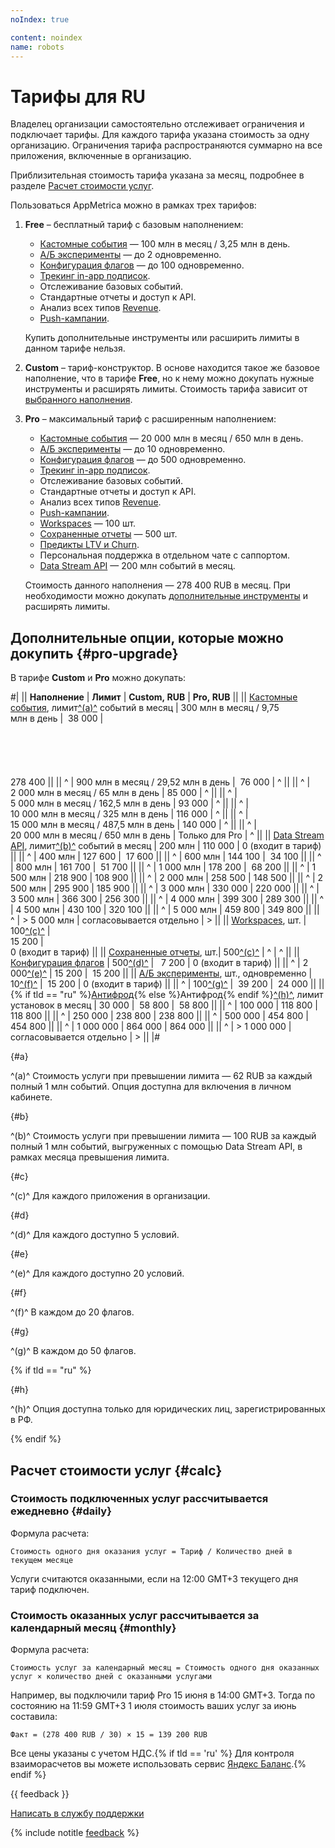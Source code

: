 ```yaml
---
noIndex: true

content: noindex
name: robots
---
```


# Тарифы для RU 

Владелец организации самостоятельно отслеживает ограничения и подключает тарифы. Для каждого тарифа указана стоимость за одну организацию. Ограничения тарифа распространяются суммарно на все приложения, включенные в организацию.

Приблизительная стоимость тарифа указана за месяц, подробнее в разделе [Расчет стоимости услуг](#calc).

Пользоваться AppMetrica можно в рамках трех тарифов:

1. **Free** – бесплатный тариф с базовым наполнением: 
    - [Кастомные события](../../data-collection/about-events.md) — 100 млн в месяц / 3,25 млн в день.
    - [А/Б эксперименты](../varioqub-app-about.md) — до 2 одновременно.
    - [Конфигурация флагов](../varioqub-app-about.md) — до 100 одновременно.
    - [Трекинг in-app подписок](../../data-collection/about-subscription.md).
    - Отслеживание базовых событий.
    - Стандартные отчеты и доступ к API.
    - Анализ всех типов [Revenue](../../mobile-reports/revenue-report.md).
    - [Push-кампании](../../push/index.md).

    Купить дополнительные инструменты или расширить лимиты в данном тарифе нельзя.

1. **Custom** – тариф-конструктор. В основе находится такое же базовое наполнение, что в тарифе **Free**, но к нему можно докупать нужные инструменты и расширять лимиты. Стоимость тарифа зависит от [выбранного наполнения](#pro-upgrade).

1. **Pro** – максимальный тариф с расширенным наполнением:

    - [Кастомные события](../../data-collection/about-events.md) — 20 000 млн в месяц / 650 млн в день.
    - [А/Б эксперименты](../varioqub-app-about.md) — до 10 одновременно.
    - [Конфигурация флагов](../varioqub-app-about.md) — до 500 одновременно.
    - [Трекинг in-app подписок](../../data-collection/about-subscription.md).
    - Отслеживание базовых событий.
    - Стандартные отчеты и доступ к API.
    - Анализ всех типов [Revenue](../../mobile-reports/revenue-report.md).
    - [Push-кампании](../../push/index.md).
    - [Workspaces](../../mobile-reports/workspaces.md) — 100 шт.
    - [Сохраненные отчеты](../../mobile-reports/save-reports.md) — 500 шт.
    - [Предикты LTV и Churn](https://appmetrica.yandex.ru/about/blog/ltv-churn-predictions/how-to-guide).
    - Персональная поддержка в отдельном чате с саппортом.
    - [Data Stream API](../../mobile-api/datastream/about.md) — 200 млн событий в месяц.

    Стоимость данного наполнения — 278 400 RUB в месяц. При необходимости можно докупать [дополнительные инструменты](#pro-upgrade) и расширять лимиты.

## Дополнительные опции, которые можно докупить {#pro-upgrade}

В тарифе **Сustom** и **Pro** можно докупать:

#|
|| **Наполнение** | **Лимит** | **Custom, RUB** | **Pro, RUB** ||
|| [Кастомные события](../../data-collection/about-events.md), лимит[^(a)^](#a) событий в месяц | 300 млн в месяц / 9,75 млн в день |  38 000 | <br/><br/><br/><br/><br/><br/> 278 400 ||
|| ^ | 900 млн в месяц / 29,52 млн в день  |  76 000 | ^ ||
|| ^ | 2 000 млн в месяц / 65 млн в день | 85 000 | ^ ||
|| ^ | 5 000 млн в месяц / 162,5 млн в день | 93 000 | ^ ||
|| ^ | 10 000 млн в месяц / 325 млн в день | 116 000 | ^ ||
|| ^ | 15 000 млн в месяц / 487,5 млн в день | 140 000 | ^ ||
|| ^ | 20 000 млн в месяц / 650 млн в день | Только для Pro | ^ ||
|| [Data Stream API](../../mobile-api/datastream/about.md), лимит[^(b)^](#a) событий в месяц | 200 млн  | 110 000 | 0 (входит в тариф) ||
|| ^ | 400 млн  | 127 600 |  17 600 ||
|| ^ | 600 млн  | 144 100 |  34 100 ||
|| ^ | 800 млн  | 161 700 |  51 700 ||
|| ^ | 1 000 млн  | 178 200 |  68 200 ||
|| ^ | 1 500 млн  | 218 900 | 108 900 ||
|| ^ | 2 000 млн  | 258 500 | 148 500 ||
|| ^ | 2 500 млн  | 295 900 | 185 900 ||
|| ^ | 3 000 млн  | 330 000 | 220 000 ||
|| ^ | 3 500 млн  | 366 300 | 256 300 ||
|| ^ | 4 000 млн  | 399 300 | 289 300 ||
|| ^ | 4 500 млн  | 430 100 | 320 100 ||
|| ^ | 5 000 млн  | 459 800 | 349 800 ||
|| ^ | > 5 000 млн  | согласовывается отдельно | > ||
|| [Workspaces](../../mobile-reports/workspaces.md), шт. | 100[^(c)^](#b)  | <br/>15 200  | <br/>0 (входит в тариф)  ||
|| [Сохраненные отчеты](../../mobile-reports/save-reports.md), шт.| 500[^(c)^](#b)  | ^ | ^ ||
|| [Конфигурация флагов](../varioqub-app-about.md) | 500[^(d)^](#c)  |   7 200 | 0 (входит в тариф) ||
|| ^ | 2 000[^(e)^](#d) | 15 200 |  15 200 ||
|| [А/Б эксперименты](../varioqub-app-about.md), шт., одновременно | 10[^(f)^](#e)  |  15 200 | 0 (входит в тариф) ||
|| ^ | 100[^(g)^](#f)  |  39 200 |  24 000 ||
|| {% if tld == "ru" %}[Антифрод](../fraud-score.md){% else %}Антифрод{% endif %}[^(h)^](#g), лимит установок в месяц | 30 000  |  58 800 |  58 800 ||
|| ^ | 100 000  | 118 800 | 118 800 ||
|| ^ | 250 000  | 238 800 | 238 800 ||
|| ^ | 500 000  | 454 800 | 454 800 ||
|| ^ | 1 000 000 | 864 000 | 864 000 ||
|| ^ | > 1 000 000 | согласовывается отдельно | > ||
|#

{#a} 

^(a)^ Стоимость услуги при превышении лимита — 62 RUB за каждый полный 1 млн событий. Опция доступна для включения в личном кабинете.

{#b} 

^(b)^ Стоимость услуги при превышении лимита — 100 RUB за каждый полный 1 млн событий, выгруженных с помощью Data Stream API, в рамках месяца превышения лимита.

{#c}

^(c)^ Для каждого приложения в организации.

{#d}

^(d)^ Для каждого доступно 5 условий.

{#e}

^(e)^ Для каждого доступно 20 условий.

{#f}

^(f)^ В каждом до 20 флагов.

{#g}

^(g)^ В каждом до 50 флагов.

{% if tld == "ru" %}

{#h}

^(h)^ Опция доступна только для юридических лиц, зарегистрированных в РФ.

{% endif %}

## Расчет стоимости услуг {#calc}

### Стоимость подключенных услуг рассчитывается ежедневно {#daily}

Формула расчета:

```
Стоимость одного дня оказания услуг = Тариф / Количество дней в текущем месяце
```

Услуги считаются оказанными, если на 12:00 GMT+3 текущего дня тариф подключен.

### Стоимость оказанных услуг рассчитывается за календарный месяц {#monthly}

Формула расчета:

```
Стоимость услуг за календарный месяц = Стоимость одного дня оказанных услуг × количество дней с оказанными услугами
```

Например, вы подключили тариф Pro 15 июня в 14:00 GMT+3. Тогда по состоянию на 11:59 GMT+3 1 июля стоимость ваших услуг за июнь составила:

```
Факт = (278 400 RUB / 30) × 15 = 139 200 RUB
```

Все цены указаны с учетом НДС.{% if tld == 'ru' %} Для контроля взаиморасчетов вы можете использовать сервис [Яндекс Баланс](https://yandex.ru/support/balance/ru/).{% endif %}

{{ feedback }}

<a href="../../troubleshooting/feedback-new.html">
  <span class="button">Написать в службу поддержки</span>
</a>

{% include notitle [feedback](../../_includes/feedback-button.md) %}
 
<style>
.dc-doc-page .yfm table tr:nth-child(2n) {
    background: var(--g-color-base-background);
}
</style>
